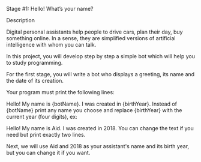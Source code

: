 Stage #1: Hello! What’s your name?

Description

Digital personal assistants help people to drive cars, plan their day, buy something online. In a sense, they are simplified versions of artificial intelligence with whom you can talk.

In this project, you will develop step by step a simple bot which will help you to study programming.

For the first stage, you will write a bot who displays a greeting, its name and the date of its creation.

Your program must print the following lines:

Hello! My name is {botName}.
I was created in {birthYear}.
Instead of {botName} print any name you choose and replace {birthYear} with the current year (four digits), ex:

Hello! My name is Aid.
I was created in 2018.
You can change the text if you need but print exactly two lines.

Next, we will use Aid and 2018 as your assistant's name and its birth year, but you can change it if you want.
